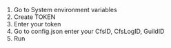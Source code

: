 1. Go to System environment variables
2. Create TOKEN 
3. Enter your token 
4. Go to config.json enter your CfsID, CfsLogID, GuildID
5. Run